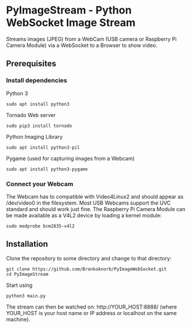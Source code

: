 PyImageStream - Python WebSocket Image Stream
=============================================

Streams images (JPEG) from a WebCam (USB camera or Raspberry Pi Camera Module) via a WebSocket to a Browser to show
video.

Prerequisites
-------------

### Install dependencies

Python 3

    sudo apt install python3

Tornado Web server

    sudo pip3 install tornado

Python Imaging Library

    sudo apt install python3-pil

Pygame (used for capturing images from a Webcam)

    sudo apt install python3-pygame

### Connect your Webcam

The Webcam has to compatible with Video4Linux2 and should appear as /dev/video0 in the filesystem.
Most USB Webcams support the UVC standard and should work just fine.
The Raspberry Pi Camera Module can be made available as a V4L2 device by loading a kernel module:

    sudo modprobe bcm2835-v4l2

Installation
------------

Clone the repository to some directory and change to that directory:

    git clone https://github.com/Bronkoknorb/PyImageWebSocket.git
    cd PyImageStream

Start using

    python3 main.py

The stream can then be watched on: http://YOUR_HOST:8888/ (where YOUR_HOST is your host name or IP address or localhost
on the same machine).
